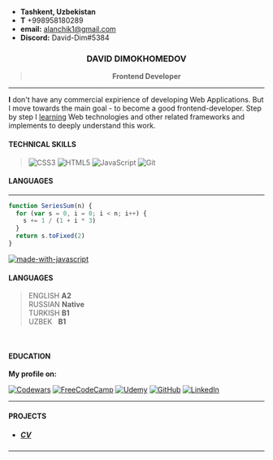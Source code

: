 - **Tashkent, Uzbekistan**
- **T**&nbsp;+998958180289
- **email:**&nbsp;alanchik1@gmail.com
- **Discord:**&nbsp;David-Dim#5384

<center>

### DAVID DIMOKHOMEDOV
  
> **Frontend Developer**
  
</center>

---

**I** don't have any commercial expirience of developing Web Applications. But I move towards the main goal - to become a good frontend-developer. Step by step I [learning](#education) Web technologies and other related frameworks and implements to deeply understand this work.

#### TECHNICAL SKILLS

> ![CSS3](https://img.shields.io/badge/css3-%231572B6.svg?style=for-the-badge&logo=css3&logoColor=white)
> ![HTML5](https://img.shields.io/badge/html5-%23E34F26.svg?style=for-the-badge&logo=html5&logoColor=white) 
> ![JavaScript](https://img.shields.io/badge/javascript-%23323330.svg?style=for-the-badge&logo=javascript&logoColor=%23F7DF1E)
> ![Git](https://img.shields.io/badge/git-%23F05033.svg?style=for-the-badge&logo=git&logoColor=white) 

#### LANGUAGES

---

```javascript
function SeriesSum(n) {
  for (var s = 0, i = 0; i < n; i++) {
    s += 1 / (1 + i * 3)
  }
  return s.toFixed(2)
}
```

[![made-with-javascript](https://img.shields.io/badge/Made%20with-JavaScript-1f425f.svg)](https://www.codewars.com/kata/555eded1ad94b00403000071 'This Kata on Codewars')

#### LANGUAGES


> ENGLISH **A2**  
> RUSSIAN **Native**  
> TURKISH **B1**  
> UZBEK &nbsp; **B1**  
<br>

#### EDUCATION

**My profile on:**

[![Codewars](https://img.shields.io/badge/Codewars-B1361E?style=for-the-badge&logo=codewars&logoColor=grey)](https://www.codewars.com/users/David-Dim) [![FreeCodeCamp](https://img.shields.io/badge/Freecodecamp-%23123.svg?&style=for-the-badge&logo=freecodecamp&logoColor=green)](https://www.freecodecamp.org/David_Dim) [![Udemy](https://img.shields.io/badge/Udemy-A435F0?style=for-the-badge&logo=Udemy&logoColor=white)](https://www.udemy.com/user/david-dimokhomedov/) [![GitHub](https://img.shields.io/badge/github-%23121011.svg?style=for-the-badge&logo=github&logoColor=white)](https://github.com/David-Dim) [![LinkedIn](https://img.shields.io/badge/linkedin-%230077B5.svg?style=for-the-badge&logo=linkedin&logoColor=white 'My LinkedIn')](https://www.linkedin.com/in/david-dimokhomedov-48422b246/)


---

#### PROJECTS

- ##### [CV](https://github.com/David-Dim/rsschool-cv/cv)

---